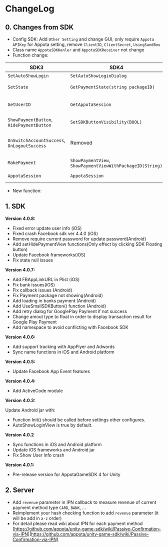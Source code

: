ChangeLog
=====
## 0. Changes from SDK
- Config SDK: Add `Other Setting` and change GUI, only require `Appota APIKey` for Appota setting, remove `ClientID`, `ClientSecret`, `UsingSandBox`
- Class name `AppotaSDKHanler` and `AppotaSDKReceiver` not change
- Function change:

|SDK3|SDK4|Change|
|-----|-----|-----|
|`SetAutoShowLogin`|`SetAutoShowLoginDialog`|Auto show login dialog at SDK init|
|`SetState`|`GetPaymentState(string packageID)`|Change machenism implement `GetPaymentState(String)` callback|
|`GetUserID`|`GetAppotaSession`|Return `AppotaSession` object, to get userId, userName, ... by `session.UserID`, `session.UserName`|
|`ShowPaymentButton`, `HidePaymentButton`|`SetSDKButtonVisibility(BOOL)`|call `SetSDKButtonVisibility(BOOL)` true or false to hide or show floating button|
|`OnSwitchAccountSuccess`, `OnLogoutSuccess`|Removed|When user call switch account, and switched it'll callback in `OnLoginSuccess`, logout immidiatedly without callback when `logOut` called|
|`MakePayment`|`ShowPaymentView`, `ShowPaymentViewWithPackageID(String)`|Change to `ShowPaymentView` and `ShowPaymentViewWithPackageID(String)`|
|`AppotaSession`|`AppotaSession`| changed to single ton `AppotaSession.Instance`|

- New function:


## 1. SDK

**Version 4.0.8:**

- Fixed error update user info (iOS)
- Fixed crash Facebook sdk ver 4.4.0 (iOS)
- Remove require current password for update password(Android)
- Add setHidePaymentView functions(Only effect by clicking SDK Floating button)
- Update Facebook frameworks(iOS)
- Fix state null issues

**Version 4.0.7:**

- Add FBAppLinkURL in Plist (iOS)
- Fix bank issues(iOS)
- Fix callback issues (Android)
- Fix Payment package not showing(Android)
- Add loading in banks payment (Android)
- Add UseSmallSDKButton() function (Android)
- Add retry dialog for GooglePlay Payment if not success
- Change amout type to float in order to display transaction result for Google Play Payment
- Add namespace to avoid conflicting with Facebook SDK

**Version 4.0.6:**

- Add support tracking with AppFlyer and Adwords
- Sync name functions in iOS and Android platform

**Version 4.0.5:**

- Update Facebook App Event features

**Version 4.0.4:**

- Add ActiveCode module

**Version 4.0.3:**

Update Android jar with:

- Function Init() should be called before settings other configures.
- AutoShowLoginView is true by default.

**Version 4.0.2**

- Sync functions in iOS and Android platform </br>
- Update iOS frameworks and Android jar</br>
- Fix Show User Info crash</br>

**Version 4.0.1:**

- Pre-release version for AppotaGameSDK 4 for Unity

## 2. Server

- Add `revenue` parameter in IPN callback to measure revenue of current payment method type `CARD`, `BANK`, ...
- Reimplement your hash checking function to add `revenue` parameter (it will be add in `a-z` order)
- For detail please read wiki about IPN for each payment method [https://github.com/appota/unity-game-sdk/wiki/Passive-Confirmation-via-IPN](https://github.com/appota/unity-game-sdk/wiki/Passive-Confirmation-via-IPN)
